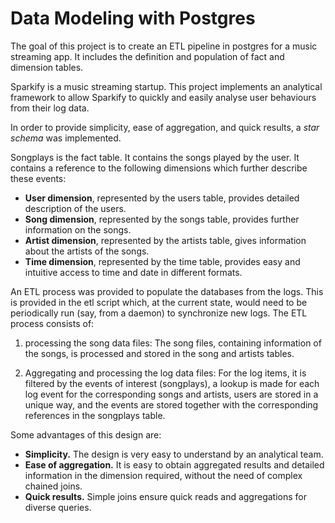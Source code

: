 # Data Modeling with Postgres

The goal of this project is to create an ETL pipeline in postgres for a music streaming app. It includes the definition and population of fact and dimension tables.

Sparkify is a music streaming startup. This project implements an analytical framework to allow Sparkify to quickly and easily analyse user behaviours from their log data.

In order to provide simplicity, ease of aggregation, and quick results, a *star schema* was implemented.

Songplays is the fact table. It contains the songs played by the user. It contains a reference to the following dimensions which further describe these events:

- **User dimension**, represented by the users table, provides detailed description of the users.
- **Song dimension**, represented by the songs table, provides further information on the songs.
- **Artist dimension**, represented by the artists table, gives information about the artists of the songs.
- **Time dimension**, represented by the time table, provides easy and intuitive access to time and date in different formats.

An ETL process was provided to populate the databases from the logs. This is provided in the etl script which, at the current state, would need to be periodically run (say, from a daemon) to synchronize new logs. The ETL process consists of:

1. processing the song data files:
    The song files, containing information of the songs, is processed and stored in the song and artists tables.
     
2. Aggregating and processing the log data files:
    For the log items, it is filtered by the events of interest (songplays), a lookup is made for each log event for the corresponding songs and artists, users are stored in a unique way, and the events are stored together with the corresponding references in the songplays table.   

Some advantages of this design are: 
- **Simplicity.** The design is very easy to understand by an analytical team.
- **Ease of aggregation.** It is easy to obtain aggregated results and detailed information in the dimension required, without the need of complex chained joins.
- **Quick results.** Simple joins ensure quick reads and aggregations for diverse queries.